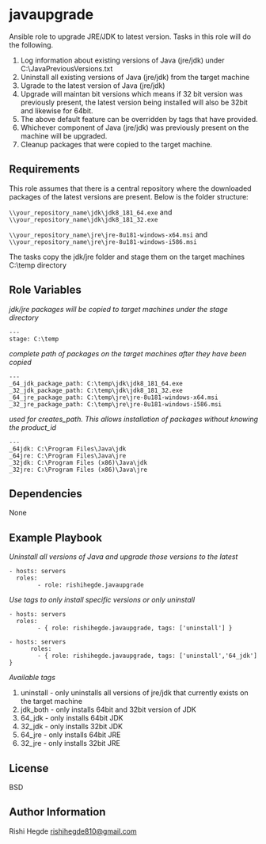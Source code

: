 javaupgrade
=========

Ansible role to upgrade JRE/JDK to latest version. Tasks in this role will do the following.

1. Log information about existing versions of Java (jre/jdk) under C:\JavaPreviousVersions.txt
2. Uninstall all existing versions of Java (jre/jdk) from the target machine
3. Ugrade to the latest version of Java (jre/jdk)
4. Upgrade will maintan bit versions which means if 32 bit version was previously present, the latest version being installed will also be 32bit and likewise for 64bit.
5. The above default feature can be overridden by tags that have provided.
6. Whichever component of Java (jre/jdk) was previously present on the machine will be upgraded.
7. Cleanup packages that were copied to the target machine.

Requirements
------------
This role assumes that there is a central repository where the downloaded packages of the latest versions are present. Below is the folder structure:

`\\your_repository_name\jdk\jdk8_181_64.exe` and `\\your_repository_name\jdk\jdk8_181_32.exe`

`\\your_repository_name\jre\jre-8u181-windows-x64.msi` and `\\your_repository_name\jre\jre-8u181-windows-i586.msi`

The tasks copy the jdk/jre folder and stage them on the target machines C:\temp directory

Role Variables
--------------
*jdk/jre packages will be copied to target machines under the stage directory*
	
	---
	stage: C:\temp

*complete path of packages on the target machines after they have been copied*

	---
	_64_jdk_package_path: C:\temp\jdk\jdk8_181_64.exe
	_32_jdk_package_path: C:\temp\jdk\jdk8_181_32.exe
	_64_jre_package_path: C:\temp\jre\jre-8u181-windows-x64.msi
	_32_jre_package_path: C:\temp\jre\jre-8u181-windows-i586.msi

*used for creates_path. This allows installation of packages without knowing the product_id*

	---
	_64jdk: C:\Program Files\Java\jdk
	_64jre: C:\Program Files\Java\jre
	_32jdk: C:\Program Files (x86)\Java\jdk
	_32jre: C:\Program Files (x86)\Java\jre


Dependencies
------------
None

Example Playbook
----------------

*Uninstall all versions of Java and upgrade those versions to the latest*
	
	- hosts: servers
  	  roles:
            - role: rishihegde.javaupgrade 

*Use tags to only install specific versions or only uninstall*
	
	- hosts: servers
	  roles:
            - { role: rishihegde.javaupgrade, tags: ['uninstall'] }

	- hosts: servers
          roles:
            - { role: rishihegde.javaupgrade, tags: ['uninstall','64_jdk'] }

*Available tags*
1. uninstall - only uninstalls all versions of jre/jdk that currently exists on the target machine
2. jdk_both - only installs 64bit and 32bit version of JDK
3. 64_jdk - only installs 64bit JDK
4. 32_jdk - only installs 32bit JDK
5. 64_jre - only installs 64bit JRE
6. 32_jre - only installs 32bit JRE

License
-------

BSD

Author Information
------------------
Rishi Hegde	rishihegde810@gmail.com
